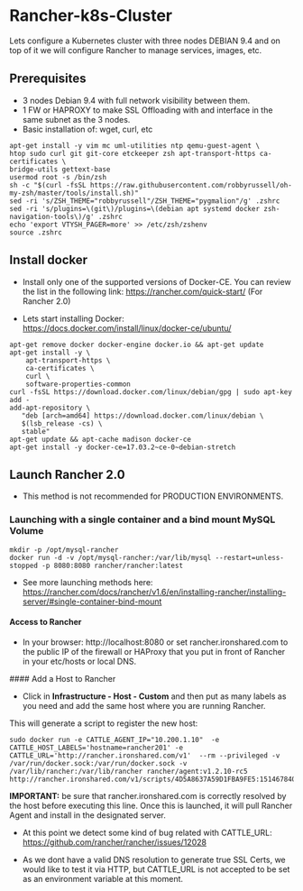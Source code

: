 # Rancher-k8s-Cluster

Lets configure a Kubernetes cluster with three nodes DEBIAN 9.4 and on top of it we will configure Rancher to manage services, images, etc.

## Prerequisites

- 3 nodes Debian 9.4 with full network visibility between them.
- 1 FW or HAPROXY to make SSL Offloading with and interface in the same subnet as the 3 nodes.
- Basic installation of: wget, curl, etc

```
apt-get install -y vim mc uml-utilities ntp qemu-guest-agent \
htop sudo curl git git-core etckeeper zsh apt-transport-https ca-certificates \
bridge-utils gettext-base
usermod root -s /bin/zsh
sh -c "$(curl -fsSL https://raw.githubusercontent.com/robbyrussell/oh-my-zsh/master/tools/install.sh)"
sed -ri 's/ZSH_THEME="robbyrussell"/ZSH_THEME="pygmalion"/g' .zshrc
sed -ri 's/plugins=\(git\)/plugins=\(debian apt systemd docker zsh-navigation-tools\)/g' .zshrc
echo 'export VTYSH_PAGER=more' >> /etc/zsh/zshenv
source .zshrc
```

## Install docker

- Install only one of the supported versions of Docker-CE. You can review the list in the following link: https://rancher.com/quick-start/ (For Rancher 2.0)

- Lets start installing Docker: https://docs.docker.com/install/linux/docker-ce/ubuntu/

```
apt-get remove docker docker-engine docker.io && apt-get update
apt-get install -y \
    apt-transport-https \
    ca-certificates \
    curl \
    software-properties-common
curl -fsSL https://download.docker.com/linux/debian/gpg | sudo apt-key add -
add-apt-repository \
   "deb [arch=amd64] https://download.docker.com/linux/debian \
   $(lsb_release -cs) \
   stable"
apt-get update && apt-cache madison docker-ce
apt-get install -y docker-ce=17.03.2~ce-0~debian-stretch
```
## Launch Rancher 2.0

- This method is not recommended for PRODUCTION ENVIRONMENTS.

### Launching with a single container and a bind mount MySQL Volume

```
mkdir -p /opt/mysql-rancher
docker run -d -v /opt/mysql-rancher:/var/lib/mysql --restart=unless-stopped -p 8080:8080 rancher/rancher:latest
```

- See more launching methods here: https://rancher.com/docs/rancher/v1.6/en/installing-rancher/installing-server/#single-container-bind-mount

#### Access to Rancher

- In your browser: http://localhost:8080 or set rancher.ironshared.com to the public IP of the firewall or HAProxy that you put in front of Rancher in your etc/hosts or local DNS.

#### Add a Host to Rancher

- Click in **Infrastructure - Host - Custom** and then put as many labels as you need and add the same host where you are running Rancher.

This will generate a script to register the new host:

```
sudo docker run -e CATTLE_AGENT_IP="10.200.1.10"  -e CATTLE_HOST_LABELS='hostname=rancher201' -e CATTLE_URL='http://rancher.ironshared.com/v1'  --rm --privileged -v /var/run/docker.sock:/var/run/docker.sock -v /var/lib/rancher:/var/lib/rancher rancher/agent:v1.2.10-rc5 http://rancher.ironshared.com/v1/scripts/4D5A8637A59D1FBA9FE5:1514678400000:WQ2rkACuz6TIlStbXbpEQtJtB4
```

**IMPORTANT:** be sure that rancher.ironshared.com is correctly resolved by the host before executing this line. Once this is launched, it will pull Rancher Agent and install in the designated server.

- At this point we detect some kind of bug related with CATTLE_URL: https://github.com/rancher/rancher/issues/12028

- As we dont have a valid DNS resolution to generate true SSL Certs, we would like to test it via HTTP, but CATTLE_URL is not accepted to be set as an environment variable at this moment.
